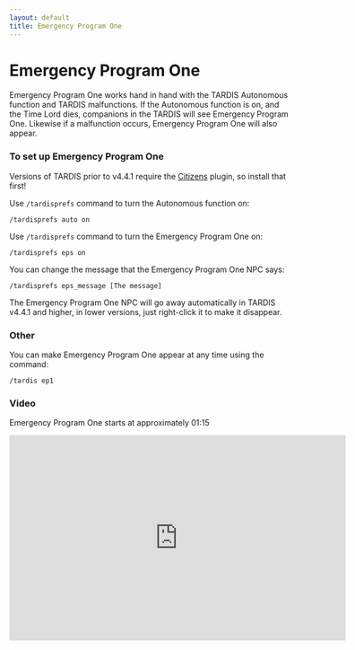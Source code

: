```yaml
---
layout: default
title: Emergency Program One
---
```


# Emergency Program One

Emergency Program One works hand in hand with the TARDIS Autonomous function and TARDIS malfunctions. If the Autonomous
function is on, and the Time Lord dies, companions in the TARDIS will see Emergency Program One. Likewise if a
malfunction occurs, Emergency Program One will also appear.

### To set up Emergency Program One

Versions of TARDIS prior to v4.4.1 require the [Citizens](http://dev.bukkit.org/bukkit-plugins/citizens/) plugin, so
install that first!

Use `/tardisprefs` command to turn the Autonomous function on:

    /tardisprefs auto on

Use `/tardisprefs` command to turn the Emergency Program One on:

    /tardisprefs eps on

You can change the message that the Emergency Program One NPC says:

    /tardisprefs eps_message [The message]

The Emergency Program One NPC will go away automatically in TARDIS v4.4.1 and higher, in lower versions, just
right-click it to make it disappear.

### Other

You can make Emergency Program One appear at any time using the command:

    /tardis ep1

### Video

Emergency Program One starts at approximately 01:15

<iframe src="https://player.vimeo.com/video/66056277#t=1m15s" width="600" height="366" frameborder="0" webkitallowfullscreen mozallowfullscreen allowfullscreen></iframe>
